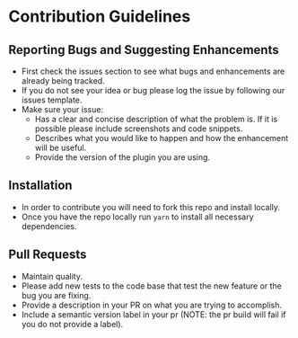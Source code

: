 # Contribution Guidelines

## Reporting Bugs and Suggesting Enhancements
- First check the issues section to see what bugs and enhancements are already being tracked.
- If you do not see your idea or bug please log the issue by following our issues template.
- Make sure your issue:
  - Has a clear and concise description of what the problem is. If it is possible please include screenshots and code snippets.
  - Describes what you would like to happen and how the enhancement will be useful.
  - Provide the version of the plugin you are using.

## Installation
- In order to contribute you will need to fork this repo and install locally. 
- Once you have the repo locally run `yarn` to install all necessary dependencies.

## Pull Requests
- Maintain quality.
- Please add new tests to the code base that test the new feature or the bug you are fixing. 
- Provide a description in your PR on what you are trying to accomplish.
- Include a semantic version label in your pr (NOTE: the pr build will fail if you do not provide a label).
